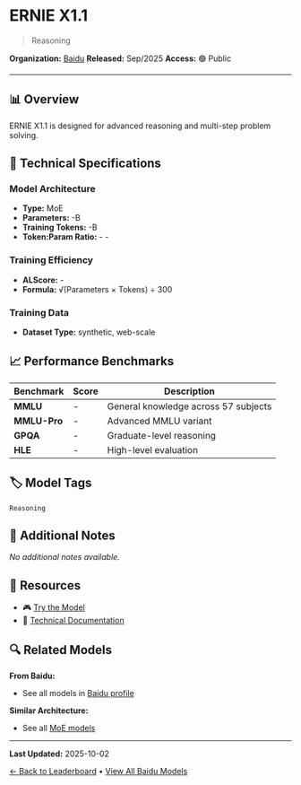 # ERNIE X1.1

> Reasoning

**Organization:** [Baidu](../../labs/baidu.md)
**Released:** Sep/2025
**Access:** 🟢 Public

---

## 📊 Overview

ERNIE X1.1 is designed for advanced reasoning and multi-step problem solving.

## 🔧 Technical Specifications

### Model Architecture
- **Type:** MoE
- **Parameters:** -B
- **Training Tokens:** -B
- **Token:Param Ratio:** - -

### Training Efficiency
- **ALScore:** -
- **Formula:** √(Parameters × Tokens) ÷ 300

### Training Data
- **Dataset Type:** synthetic, web-scale

## 📈 Performance Benchmarks

| Benchmark | Score | Description |
|-----------|-------|-------------|
| **MMLU** | - | General knowledge across 57 subjects |
| **MMLU-Pro** | - | Advanced MMLU variant |
| **GPQA** | - | Graduate-level reasoning |
| **HLE** | - | High-level evaluation |

## 🏷️ Model Tags

`Reasoning`

## 📝 Additional Notes

_No additional notes available._

## 🔗 Resources

- 🎮 [Try the Model](https://ernie.baidu.com/)
- 📄 [Technical Documentation](https://www.prnewswire.com/news-releases/baidu-unveils-reasoning-model-ernie-x1-1-with-upgrades-in-key-capabilities-302551170.html)

## 🔍 Related Models

**From Baidu:**
- See all models in [Baidu profile](../../labs/baidu.md)

**Similar Architecture:**
- See all [MoE models](../../architectures/moe.md)

---

**Last Updated:** 2025-10-02

[← Back to Leaderboard](../../README.md) • [View All Baidu Models](../../labs/baidu.md)
